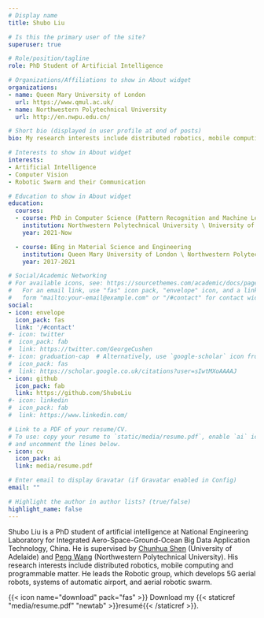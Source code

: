 ```yaml
---
# Display name
title: Shubo Liu

# Is this the primary user of the site?
superuser: true

# Role/position/tagline
role: PhD Student of Artificial Intelligence

# Organizations/Affiliations to show in About widget
organizations:
- name: Queen Mary University of London
  url: https://www.qmul.ac.uk/
- name: Northwestern Polytechnical University 
  url: http://en.nwpu.edu.cn/

# Short bio (displayed in user profile at end of posts)
bio: My research interests include distributed robotics, mobile computing and programmable matter.

# Interests to show in About widget
interests:
- Artificial Intelligence
- Computer Vision
- Robotic Swarm and their Communication

# Education to show in About widget
education:
  courses:
  - course: PhD in Computer Science (Pattern Recognition and Machine Learning)
    institution: Northwestern Polytechnical University \ University of Adeleide
    year: 2021-Now

  - course: BEng in Material Science and Engineering
    institution: Queen Mary University of London \ Northwestern Polytechnical University 
    year: 2017-2021

# Social/Academic Networking
# For available icons, see: https://sourcethemes.com/academic/docs/page-builder/#icons
#   For an email link, use "fas" icon pack, "envelope" icon, and a link in the
#   form "mailto:your-email@example.com" or "/#contact" for contact widget.
social:
- icon: envelope
  icon_pack: fas
  link: '/#contact'
#- icon: twitter
#  icon_pack: fab
#  link: https://twitter.com/GeorgeCushen
#- icon: graduation-cap  # Alternatively, use `google-scholar` icon from `ai` icon pack
#  icon_pack: fas
#  link: https://scholar.google.co.uk/citations?user=sIwtMXoAAAAJ
- icon: github
  icon_pack: fab
  link: https://github.com/ShuboLiu
#- icon: linkedin
#  icon_pack: fab
#  link: https://www.linkedin.com/

# Link to a PDF of your resume/CV.
# To use: copy your resume to `static/media/resume.pdf`, enable `ai` icons in `params.toml`, 
# and uncomment the lines below.
- icon: cv
  icon_pack: ai
  link: media/resume.pdf

# Enter email to display Gravatar (if Gravatar enabled in Config)
email: ""

# Highlight the author in author lists? (true/false)
highlight_name: false
---
```


Shubo Liu is a PhD student of artificial intelligence at National Engineering Laboratory for Integrated Aero-Space-Ground-Ocean Big Data Application Technology, China. He is supervised by [Chunhua Shen](https://cshen.github.io/) (University of Adelaide) and [Peng Wang](https://wangpengnorman.github.io/) (Northwestern Polytechnical University). His research interests include distributed robotics, mobile computing and programmable matter. He leads the Robotic group, which develops 5G aerial robots, systems of automatic airport, and aerial robotic swarm.



{{< icon name="download" pack="fas" >}} Download my {{< staticref "media/resume.pdf" "newtab" >}}resumé{{< /staticref >}}.
